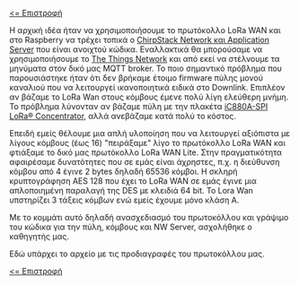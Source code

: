<a href="README.md"><= Επιστροφή</a><br>

<p>Η αρχική ιδέα ήταν να χρησιμοποιήσουμε το πρωτόκολλο LoRa WAN και στο Raspberry να τρέχει τοπικά ο <a href="https://www.chirpstack.io">ChirpStack Network και Application Server</a> που είναι ανοιχτού κώδικα. Εναλλακτικά θα μπορούσαμε να χρησιμοποιήσουμε το <a href="https://www.thethingsnetwork.org/">The Things Network</a> και από εκεί να στέλνουμε τα μηνύματα στον δικό μας MQTT broker. Το ποιο σημαντικό πρόβλημα που παρουσιάστηκε ήταν ότι δεν βρήκαμε έτοιμο firmware πύλης μονού καναλιού που να λειτουργεί ικανοποιητικά ειδικά στο Downlink. Επιπλέον αν βάζαμε το LoRa Wan στους κόμβους έμενε πολύ λίγη ελεύθερη μνήμη. Το πρόβλημα λύνονταν αν βάζαμε πύλη με την πλακέτα <a href="https://wireless-solutions.de/products/lora-solutions-by-imst/radio-modules/ic880a-spi/">iC880A-SPI LoRa® Concentrator</a>, αλλά ανεβάζαμε κατά πολύ το κόστος.</p>
<p>Επειδή εμείς θέλουμε μια απλή υλοποίηση που να λειτουργεί αξιόπιστα με λίγους κόμβους (έως 16) "πειράξαμε" λίγο το πρωτόκολλο LoRa WAN και φτιάξαμε το δικό μας πρωτόκολλο LoRa WAN Lite. Στην πραγματικότητα αφαιρέσαμε δυνατότητες που σε εμάς είναι άχρηστες, π.χ. η διεύθυνση κόμβου από 4 έγινε 2 bytes δηλαδή 65536 κόμβοι. Η σκληρή κρυπτογράφηση AES 128 που έχει το LoRa WAN σε εμάς έγινε μια απλοποιημένη παραλαγή της DES με κλειδιά 64 bit. Το Lora Wan υπστηρίζει 3 τάξεις κόμβων ενώ εμείς έχουμε μόνο κλάση Α.</p>
<p>Με το κομμάτι αυτό δηλαδή ανασχεδιασμό του πρωτοκόλλου και γράψιμο του κώδικα για την πύλη, κόμβους και NW Server, ασχολήθηκε ο καθηγητής μας.</p>
  <p>Εδώ υπάρχει το αρχείο με τις προδιαγραφές του πρωτοκόλλου μας.</p>
  <a href="README.md"><= Επιστροφή</a><br>
